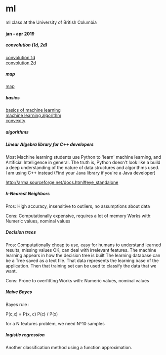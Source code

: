 # ml
ml class at the University of British Columbia 

#### jan - apr 2019

##### convolution (1d, 2d)
[convolution 1d](http://www.songho.ca/dsp/convolution/convolution.html#cpp_conv1d)\
[convolution 2d](http://www.songho.ca/dsp/convolution/convolution2d_example.html )

##### map
[map](https://www.probabilitycourse.com/chapter9/9_1_2_MAP_estimation.php)

##### basics
[basics of machine learning](https://leetcode.com/explore/learn/card/machine-learning-101/287/what_is_ml/1617/)\
[machine learning algorithm](https://www.analyticsvidhya.com/blog/2017/09/common-machine-learning-algorithms/)\
[convexity](http://www.ee.bgu.ac.il/~haimp/it/lectures/append2_convex/ConvexFunctions.pdf)

##### algorithms

##### Linear Algebra library for C++ developers

Most Machine learning students use Python to 'learn' machine learning, and Artificial Intelligence in
general. The truth is, Python doesn't look like a build a deep understanding of the nature of
data structures and algorithms used. I am using C++ instead (Find your Java library if you're a Java developer)

http://arma.sourceforge.net/docs.html#eye_standalone


##### k-Nearest Neighbors

Pros: High accuracy, insensitive to outliers, no assumptions about data

Cons: Computationally expensive, requires a lot of memory
Works with: Numeric values, nominal values

##### Decision trees

Pros: Computationally cheap to use, easy for humans to understand learned results,
missing values OK, can deal with irrelevant features. 
The machine learning appears in how the decision tree is built
The learning database can be a Tree saved as a text file. That data represents the learning base of
the application. Then that training set can be used to classify the data that we want.

Cons: Prone to overfitting
Works with: Numeric values, nominal values

##### Naive Bayes

Bayes rule :

P(c,x) = P(x, c) P(c) / P(x)

for a N features problem, we need N^10 samples

##### logistic regression

Another classification method using a function approximation.
